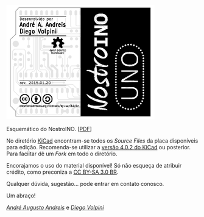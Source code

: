 

![alt text](board_back.png "Nostroino UNO (board back side)")


Esquemático do NostroINO. [[PDF](https://github.com/nostroino/UNO/blob/master/SCH%20Nostroino%20UNO.pdf)]

No diretório [KiCad](https://github.com/nostroino/UNO/tree/master/KiCad) encontram-se todos os *Source Files* da placa disponíveis para edição. Recomenda-se utilizar a [versão 4.0.2 do KiCad](http://kicad-pcb.org/download/) ou posterior. Para faciitar dê um *Fork* em todo o diretório.

Encorajamos o uso do material disponível! Só não esqueça de atribuir crédito, como preconiza a [CC BY-SA 3.0 BR](http://creativecommons.org/licenses/by-sa/3.0/br).

Qualquer dúvida, sugestão... pode entrar em contato conosco.

Um abraço!

[_André Augusto Andreis_](<andreis.andre@gmail.com> ) e [_Diego Volpini_](<diego.volpini@gmail.com>)
